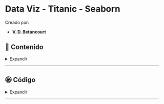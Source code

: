 
# Data Viz - Titanic - Seaborn

Creado por:

- **V. D. Betancourt**




## 📑 Contenido

<details>
    <summary> Expandir </summary>

1. Settings

2. Dataset

3. Exploración

4. Seaborn

    4.1 Distribuciones Univariadas

       * Countplot

       * Histplot

    4.2 Distribuciones Bivariadas

       * Jointplot: Distribución Cruzada

    4.3 Distribuciones Multivariadas

       * Pairplot

       * FacetGrid y Subplots

       * Pairplot y Dispersión

    4.4 Gráficos de Relación

       * Jointplot y Regresión Lineal

       * Jointplot y Hexbin Plot

       * Heatmap

    4.5 Gráficos de Distribución

       * Catplot

       * Boxplot

       * Violin Plot



![](https://storage.googleapis.com/deepnote-publishing-bucket/thumb/e3681a68-7f66-4a95-a2cd-72cd016aef18-thumb.png)


</details>

----------------






## ㊙️ **Código**

<details>
    <summary> Expandir </summary>

Titanic

    - [Notebook Titanic](https://github.com/vbleal/DataViz/blob/main/Titanic/GH_DataViz_Titanic.ipynb)

</details>

----------------




